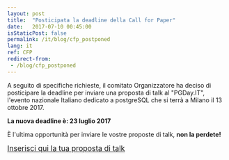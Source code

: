 ```yaml
---
layout: post
title:  "Posticipata la deadline della Call for Paper"
date:   2017-07-10 00:45:00
isStaticPost: false
permalink: /it/blog/cfp_postponed
lang: it
ref: CFP
redirect-from:
 - /blog/cfp_postponed
---
```


A seguito di specifiche richieste, il comitato Organizzatore ha deciso di posticipare la deadline per inviare una proposta di talk al "PGDay.IT", l'evento nazionale Italiano dedicato a postgreSQL che si terrà a Milano il 13 ottobre 2017. 

**La nuova deadline è: 23 luglio 2017**

È l'ultima opportunità per inviare le vostre proposte di talk, **non la perdete!**

[<big>Inserisci qui la tua proposta di talk</big>](https://docs.google.com/forms/d/e/1FAIpQLSd3FVGA_SY9xwKKR1QWTBd58saiSI9K1w-JMTsuNCIhrXL9Zw/viewform?c=0&w=1)
